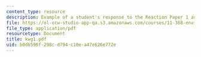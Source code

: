 ```yaml
---
content_type: resource
description: Example of a student's response to the Reaction Paper 1 assignment.
file: https://ol-ocw-studio-app-qa.s3.amazonaws.com/courses/11-368-environmental-justice-fall-2004/b0db596f298cd794c10ea47e626e772e_kwg1.pdf
file_type: application/pdf
resourcetype: Document
title: kwg1.pdf
uid: b0db596f-298c-d794-c10e-a47e626e772e
---
```

